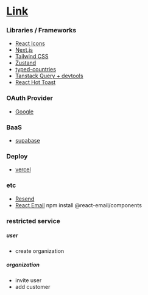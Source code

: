 # [Link](https://crm-project-eight-pi.vercel.app/)

### Libraries / Frameworks

- [React Icons](https://react-icons.github.io/react-icons/)
- [Next.js](https://nextjs.org/docs/app/getting-started/installation)
- [Tailwind CSS](https://tailwindcss.com/docs/installation/framework-guides/nextjs)
- [Zustand](https://zustand-demo.pmnd.rs/)
- [typed-countries](https://www.npmjs.com/package/typed-countries)
- [Tanstack Query + devtools](https://tanstack.com/query/v5/docs/framework/react/installation)
- [React Hot Toast](https://react-hot-toast.com/)
### OAuth Provider

- [Google](https://console.cloud.google.com/)

### BaaS

- [supabase](https://supabase.com/)

### Deploy

- [vercel](https://vercel.com/)


### etc

- [Resend](https://resend.com/)
- [React Email](https://react.email/) npm install @react-email/components

### restricted service

##### user
- create organization

##### organization
- invite user
- add customer
